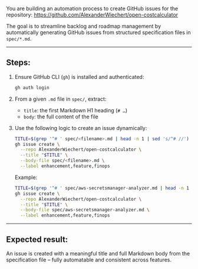 You are building an automation process to create GitHub issues for the repository:
https://github.com/AlexanderWiechert/open-costcalculator

The goal is to streamline backlog and roadmap management by automatically generating GitHub issues from structured specification files in `spec/*.md`.

---

## Steps:

1. Ensure GitHub CLI (`gh`) is installed and authenticated:

   ```bash
   gh auth login
   ```
2. From a given `.md` file in `spec/`, extract:

   - `title`: the first Markdown H1 heading (`# …`)
   - `body`: the full content of the file
3. Use the following logic to create an issue dynamically:

   ```bash
   TITLE=$(grep '^# ' spec/<filename>.md | head -n 1 | sed 's/^# //')
   gh issue create \
     --repo AlexanderWiechert/open-costcalculator \
     --title "$TITLE" \
     --body-file spec/<filename>.md \
     --label enhancement,feature,finops
   ```

   Example:

   ```bash
   TITLE=$(grep '^# ' spec/aws-secretsmanager-analyzer.md | head -n 1 | sed 's/^# //')
   gh issue create \
     --repo AlexanderWiechert/open-costcalculator \
     --title "$TITLE" \
     --body-file spec/aws-secretsmanager-analyzer.md \
     --label enhancement,feature,finops
   ```

---

## Expected result:

An issue is created with a meaningful title and full Markdown body from the specification file – fully automatable and consistent across features.
